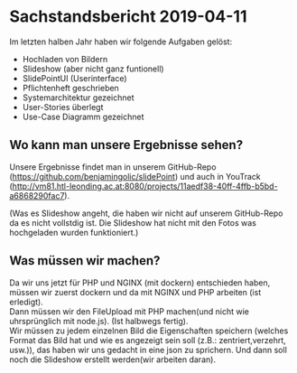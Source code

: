# Sachstandsbericht 2019-04-11

Im letzten halben Jahr haben wir folgende Aufgaben gelöst:

* Hochladen von Bildern
* Slideshow (aber nicht ganz funtionell)
* SlidePointUI (Userinterface)
* Pflichtenheft geschrieben
* Systemarchitektur gezeichnet
* User-Stories überlegt
* Use-Case Diagramm gezeichnet


## Wo kann man unsere Ergebnisse sehen?

Unsere Ergebnisse findet man in unserem GitHub-Repo (https://github.com/benjamingolic/slidePoint) und auch in YouTrack (http://vm81.htl-leonding.ac.at:8080/projects/11aedf38-40ff-4ffb-b5bd-a6868290fac7).

(Was es Slideshow angeht, die haben wir nicht auf unserem GitHub-Repo da es nicht vollstdig ist. Die Slideshow hat nicht mit den Fotos was hochgeladen wurden funktioniert.)

## Was müssen wir machen?

Da wir uns jetzt für PHP und NGINX (mit dockern) entschieden haben, müssen wir zuerst dockern und da mit NGINX und PHP arbeiten (ist erledigt). <br>
Dann müssen wir den FileUpload mit PHP machen(und nicht wie uhrsprünglich mit node.js). (Ist halbwegs fertig). <br>
Wir müssen zu jedem einzelnen Bild die Eigenschaften speichern (welches Format das Bild hat und wie es angezeigt sein soll (z.B.: zentriert,verzehrt, usw.)), das haben wir uns gedacht in eine json zu sprichern. Und dann soll noch die Slideshow erstellt werden(wir arbeiten daran).